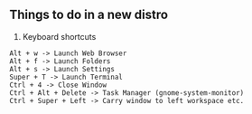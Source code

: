 ## Things to do in a new distro


1. Keyboard shortcuts
```console
Alt + w -> Launch Web Browser
Alt + f -> Launch Folders 
Alt + s -> Launch Settings
Super + T -> Launch Terminal
Ctrl + 4 -> Close Window
Ctrl + Alt + Delete -> Task Manager (gnome-system-monitor)
Ctrl + Super + Left -> Carry window to left workspace etc.

```
